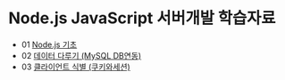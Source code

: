# Node.js JavaScript 서버개발 학습자료
 - 01 [Node.js 기초](https://github.com/ttaengz/nodejs-study/blob/main/docs/01_nodejs%EA%B8%B0%EC%B4%88.md)
 - 02 [데이터 다루기 (MySQL DB연동)](https://github.com/ttaengz/nodejs-study/blob/main/docs/02_%EB%8D%B0%EC%9D%B4%ED%84%B0%EB%8B%A4%EB%A3%A8%EA%B8%B0.md)
 - 03 [클라이언트 식별 (쿠키와세션)](https://github.com/ttaengz/nodejs-study/blob/main/docs/03_%ED%81%B4%EB%9D%BC%EC%9D%B4%EC%96%B8%ED%8A%B8_%EC%8B%9D%EB%B3%84_(%EC%BF%A0%ED%82%A4%EC%99%80%EC%84%B8%EC%85%98).md)
